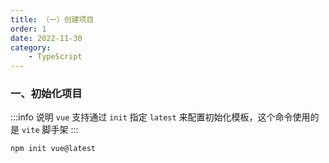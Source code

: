 ```yaml
---
title: （一）创建项目
order: 1
date: 2022-11-30
category:
    - TypeScript
---
```



### 一、初始化项目
:::info 说明
`vue` 支持通过 `init` 指定 `latest` 来配置初始化模板，这个命令使用的是 `vite` 脚手架
:::

```sh
npm init vue@latest
```

